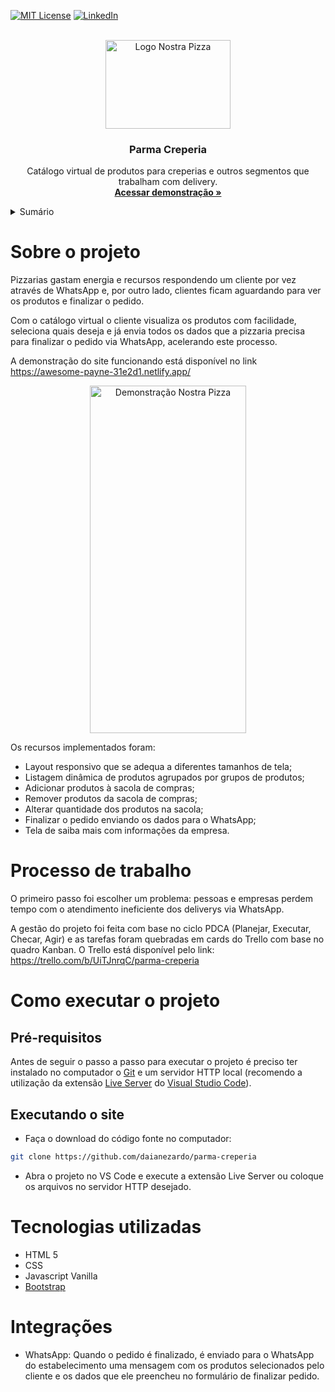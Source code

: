 <!-- BADGES -->
[![MIT License](https://img.shields.io/github/license/othneildrew/Best-README-Template.svg?style=for-the-badge
)](https://github.com/daianezardo/parma-creperia/blob/main/LICENSE)
[![LinkedIn](https://img.shields.io/badge/-LinkedIn-black.svg?style=for-the-badge&logo=linkedin&colorB=555)](https://www.linkedin.com/in/daiane-zardo/)


<br />
<div align="center">
  <a href="https://awesome-payne-31e2d1.netlify.app/">
    <img src="assets/img/logo-nostra-pizza.svg" alt="Logo Nostra Pizza" width="200" height="142">
  </a>
  
  <h3 align="center">Parma Creperia</h3>
  
  <p align="center">
    Catálogo virtual de produtos para creperias e outros segmentos que trabalham com delivery.
    <br />
    <a href="https://awesome-payne-31e2d1.netlify.app/"><strong>Acessar demonstração »</strong></a>
  </p>
</div>


<details>
  <summary>Sumário</summary>
  <ol>
    <li><a href="#sobre-o-projeto">Sobre o projeto</a></li>
    <li><a href="#processo-de-trabalho">Processo de trabalho</a></li>
    <li>
      <a href="#como-executar-o-projeto">Como executar o projeto</a>
      <ul>
        <li><a href="#pré-requisitos">Pré-requisitos</a></li>
        <li><a href="#executando-o-site">Executando o site</a></li>
      </ul>
    </li>
    <li><a href="#tecnologias-utilizadas">Tecnologias utilizadas</a></li>
    <li><a href="#integrações">Integrações</a></li>
    <li><a href="#autor">Autor</a></li>
    <li><a href="#agradecimentos">Agradecimentos</a></li>
    <li><a href="#licença">Licença</a></li>
  </ol>
</details>


# Sobre o projeto

Pizzarias gastam energia e recursos respondendo um cliente por vez através de WhatsApp e, por outro lado, clientes ficam aguardando para ver os produtos e finalizar o pedido.

Com o catálogo virtual o cliente visualiza os produtos com facilidade, seleciona quais deseja e já envia todos os dados que a pizzaria precisa para finalizar o pedido via WhatsApp, acelerando este processo.

A demonstração do site funcionando está disponível no link https://awesome-payne-31e2d1.netlify.app/


<div align="center">
  <a href="https://sad-cori-ec4c3e.netlify.app/">
    <img src="github/demo-video.gif" alt="Demonstração Nostra Pizza" width="250" height="556" />
  </a>
</div>

Os recursos implementados foram:

- Layout responsivo que se adequa a diferentes tamanhos de tela;
- Listagem dinâmica de produtos agrupados por grupos de produtos;
- Adicionar produtos à sacola de compras;
- Remover produtos da sacola de compras;
- Alterar quantidade dos produtos na sacola;
- Finalizar o pedido enviando os dados para o WhatsApp;
- Tela de saiba mais com informações da empresa.


# Processo de trabalho

O primeiro passo foi escolher um problema: pessoas e empresas perdem tempo com o atendimento ineficiente dos deliverys via WhatsApp.

A gestão do projeto foi feita com base no ciclo PDCA (Planejar, Executar, Checar, Agir) e as tarefas foram quebradas em cards do Trello com base no quadro Kanban. O Trello está disponível pelo link: https://trello.com/b/UiTJnrqC/parma-creperia

# Como executar o projeto

## Pré-requisitos

Antes de seguir o passo a passo para executar o projeto é preciso ter instalado no computador o [Git](https://git-scm.com/) e um servidor HTTP local (recomendo a utilização da extensão [Live Server](https://marketplace.visualstudio.com/items?itemName=ritwickdey.LiveServer) do [Visual Studio Code](https://code.visualstudio.com/)).

## Executando o site

- Faça o download do código fonte no computador:
```sh
git clone https://github.com/daianezardo/parma-creperia
```

- Abra o projeto no VS Code e execute a extensão Live Server ou coloque os arquivos no servidor HTTP desejado.


# Tecnologias utilizadas
- HTML 5
- CSS
- Javascript Vanilla
- [Bootstrap](https://getbootstrap.com)


# Integrações
- WhatsApp: Quando o pedido é finalizado, é enviado para o WhatsApp do estabelecimento uma mensagem com os produtos selecionados pelo cliente e os dados que ele preencheu no formulário de finalizar pedido.

